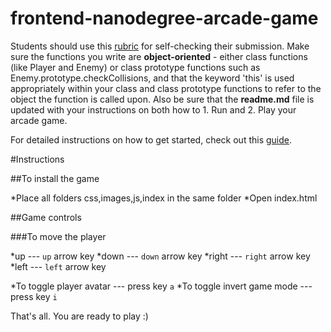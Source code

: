 frontend-nanodegree-arcade-game
===============================

Students should use this [rubric](https://review.udacity.com/#!/projects/2696458597/rubric) for self-checking their submission. Make sure the functions you write are **object-oriented** - either class functions (like Player and Enemy) or class prototype functions such as Enemy.prototype.checkCollisions, and that the keyword 'this' is used appropriately within your class and class prototype functions to refer to the object the function is called upon. Also be sure that the **readme.md** file is updated with your instructions on both how to 1. Run and 2. Play your arcade game.

For detailed instructions on how to get started, check out this [guide](https://docs.google.com/document/d/1v01aScPjSWCCWQLIpFqvg3-vXLH2e8_SZQKC8jNO0Dc/pub?embedded=true).

#Instructions

##To install the game

*Place all folders css,images,js,index in the same folder
*Open index.html


##Game controls

###To move the player

*up    --- `up` arrow key
*down  --- `down` arrow key
*right --- `right` arrow key
*left  --- `left` arrow key

*To toggle player avatar --- press key `a`
*To toggle invert game mode --- press key `i`

That's all. You are ready to play :)